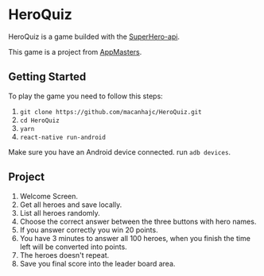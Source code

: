 # HeroQuiz

HeroQuiz is a game builded with the [SuperHero-api](https://github.com/akabab/superhero-api).

This game is a project from [AppMasters](appmasters.io).

## Getting Started

To play the game you need to follow this steps:

1. `git clone https://github.com/macanhajc/HeroQuiz.git`
2. `cd HeroQuiz`
3. `yarn`
4. `react-native run-android`

Make sure you have an Android device connected.
run `adb devices`.

## Project

1. Welcome Screen.
2. Get all heroes and save locally.
3. List all heroes randomly.
4. Choose the correct answer between the three buttons with hero names.
5. If you answer correctly you win 20 points.
6. You have 3 minutes to answer all 100 heroes, when you finish the time left will be converted into points.
7. The heroes doesn't repeat.
8. Save you final score into the leader board area.
